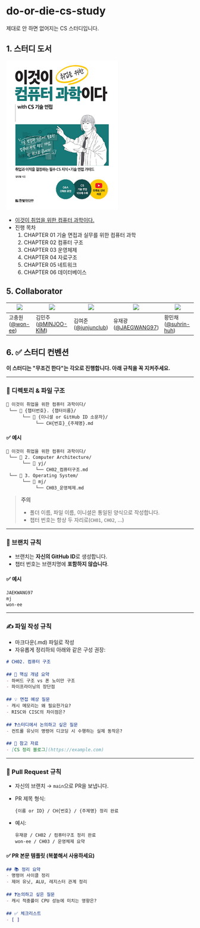 # do-or-die-cs-study
제대로 안 하면 없어지는 CS 스터디입니다.

## 1. 스터디 도서
<img src="이것이 취업을 위한 컴퓨터 과학이다.jpg" width="300" height="400"/>  
<br>  

- [이것이 취업을 위한 컴퓨터 과학이다.](https://www.hanbit.co.kr/store/books/look.php?p_code=B3079890360)
- 진행 목차
  1. CHAPTER 01 기술 면접과 실무를 위한 컴퓨터 과학
  2. CHAPTER 02 컴퓨터 구조
  3. CHAPTER 03 운영체제
  4. CHAPTER 04 자료구조
  5. CHAPTER 05 네트워크
  6. CHAPTER 06 데이터베이스

## 5. Collaborator
| <a href="https://github.com/won-ee"><img src="https://github.com/won-ee.png" width="100"></a> | <a href="https://github.com/MINJOO-KIM"><img src="https://github.com/MINJOO-KIM.png" width="100"></a> | <a href="https://github.com/junjunclub"><img src="https://github.com/junjunclub.png" width="100"></a> | <a href="https://github.com/JAEKWANG97"><img src="https://github.com/JAEKWANG97.png" width="100"></a> | <a href="https://github.com/suhrin-huh"><img src="https://github.com/suhrin-huh.png" width="100"></a> |
| --- | --- | --- | --- | --- |
| 고충원<br>([@won-ee](https://github.com/won-ee)) | 김민주<br>([@MINJOO-KIM](https://github.com/MINJOO-KIM)) | 김여준<br>([@junjunclub](https://github.com/junjunclub)) | 유재광<br>([@JAEGWANG97](https://github.com/JAEKWANG97)) | 황민채<br>([@suhrin-huh](https://github.com/suhrin-huh)) |

## 6. ✅ 스터디 컨벤션

**이 스터디는 "무조건 한다"는 각오로 진행합니다. 아래 규칙을 꼭 지켜주세요.**

---

### 📁 디렉토리 & 파일 구조

```
📁 이것이 취업을 위한 컴퓨터 과학이다/
 └── 📁 {챕터번호}. {챕터이름}/
      └── 📁 {이니셜 or GitHub ID 소문자}/
           └── CH{번호}_{주제명}.md
```

#### ✅ 예시

```
📁 이것이 취업을 위한 컴퓨터 과학이다/
 └── 📁 2. Computer Architecture/
      └── 📁 yj/
           └── CH02_컴퓨터구조.md
 └── 📁 3. Operating System/
      └── 📁 mj/
           └── CH03_운영체제.md
```

> **주의**
>
> * 폴더 이름, 파일 이름, 이니셜은 통일된 양식으로 작성합니다.
> * 챕터 번호는 항상 두 자리로(`CH01`, `CH02`, …)

---

### 🌿 브랜치 규칙

* 브랜치는 **자신의 GitHub ID**로 생성합니다.
* 챕터 번호는 브랜치명에 **포함하지 않습니다**.

#### ✅ 예시

```
JAEKWANG97
mj
won-ee
```

---

### ✍️ 파일 작성 규칙

* 마크다운(.md) 파일로 작성
* 자유롭게 정리하되 아래와 같은 구성 권장:

```md
# CH02. 컴퓨터 구조

## 📌 핵심 개념 요약
- 하버드 구조 vs 폰 노이만 구조
- 파이프라이닝의 장단점

## 💡 면접 예상 질문
- 캐시 메모리는 왜 필요한가요?
- RISC와 CISC의 차이점은?

## ❓스터디에서 논의하고 싶은 질문
- 컨트롤 유닛이 명령어 디코딩 시 수행하는 실제 동작은?

## 🔗 참고 자료
- [CS 정리 블로그](https://example.com)
```

---

### 🔀 Pull Request 규칙

* 자신의 브랜치 → `main`으로 PR을 보냅니다.
* PR 제목 형식:

  ```
  {이름 or ID} / CH{번호} / {주제명} 정리 완료
  ```
* 예시:

  ```
  유재광 / CH02 / 컴퓨터구조 정리 완료
  won-ee / CH03 / 운영체제 요약
  ```

#### ✅ PR 본문 템플릿 (복붙해서 사용하세요)

```md
## 📚 정리 요약
- 명령어 사이클 정리
- 제어 유닛, ALU, 레지스터 관계 정리

## ❓논의하고 싶은 질문
- 캐시 적중률이 CPU 성능에 미치는 영향은?

## ✅ 체크리스트
- [ ] 
```
